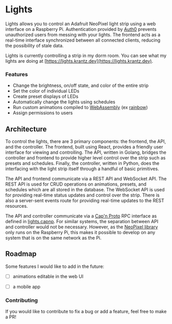 # Lights

Lights allows you to control an Adafruit NeoPixel light strip using a web interface on a Raspberry Pi. Authentication
provided by [Auth0](https://www.auth0.com) prevents unauthorized users from messing with your lights. The frontend acts
as a real-time interface synchronized between all connected clients, reducing the possibility of stale data.

Lights is currently controlling a strip in my dorm room. You can see what my lights are doing at
[https://lights.krantz.dev](https://lights.krantz.dev).


### Features

- Change the brightness, on/off state, and color of the entire strip
- Set the color of individual LEDs
- Create preset displays of LEDs
- Automatically change the lights using schedules
- Run custom animations compiled to [WebAssembly](https://webassembly.org/) (ex [rainbow](sample-animations/rainbow))
- Assign permissions to users


## Architecture

To control the lights, there are 3 primary components: the frontend, the API, and the controller. The frontend, built 
using React, provides a friendly user interface for viewing and controlling. The API, written in Golang, bridges the 
controller and frontend to provide higher level control over the strip such as presets and schedules. Finally, the 
controller, written in Python, does the interfacing with the light strip itself through a handful of basic primitives.

The API and frontend communicate via a REST API and WebSocket API. The REST API is used for CRUD operations on
animations, presets, and schedules which are all stored in the database. The WebSocket API is used for providing real-time
status updates and control over the strip. There is also a server-sent events route for providing real-time updates to
the REST resources.

The API and controller communicate via a [Cap'n Proto](https://capnproto.org) RPC interface as defined in 
[lights.capnp](lights_capnp/lights.capnp). For similar systems, the separation between API and controller would not be
necessary. However, as the [NeoPixel library](https://pypi.org/project/adafruit-circuitpython-neopixel/) only runs on
the Raspberry Pi, this makes it possible to develop on any system that is on the same network as the Pi.


## Roadmap

Some features I would like to add in the future:

- [ ] animations editable in the web UI
- [ ] a mobile app


### Contributing

If you would like to contribute to fix a bug or add a feature, feel free to make a PR!
